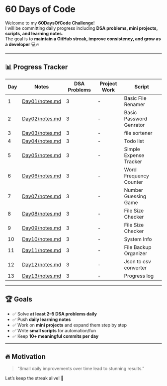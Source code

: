 # 60 Days of Code 

Welcome to my **60DaysOfCode Challenge**!  
I will be committing daily progress including **DSA problems, mini projects, scripts, and learning notes**.  
The goal is to **maintain a GitHub streak, improve consistency, and grow as a developer** 💻🔥  

---
  
## 📊 Progress Tracker

| Day | Notes | DSA Problems | Project Work | Script |
|-----|--------|--------------|--------------|--------| 
| 1   | [Day01/notes.md](Day01/Note.md) | 3 | - | Basic File Renamer |
| 2   | [Day02/notes.md](Day02/note.md) | 3 | - | Basic Password Genrator |
| 3   | [Day03/notes.md](Day03/note.md) | 3 | - | file sortener |
| 4   | [Day04/notes.md](Day04/note.md) | 3 | - | Todo list |
| 5   | [Day05/notes.md](Day05/note.md) | 3 | - | Simple Expense Tracker |
| 6   | [Day06/notes.md](Day06/note.md) | 3 | - | Word Frequency Counter | 
| 7   | [Day07/notes.md](Day07/note.md) | 3 | - | Number Guessing Game | 
| 8   | [Day08/notes.md](Day08/note.md) | 3 | - | File Size Checker | 
| 9   | [Day09/notes.md](Day09/note.md) | 3 | - | File Size Checker | 
| 10   | [Day10/notes.md](Day10/note.md) | 3 | - | System Info | 
| 11   | [Day11/notes.md](Day11/note.md) | 3 | - | File Backup Organizer | 
| 12   | [Day12/notes.md](Day12/note.md) | 3 | - | Json to csv converter | 
| 13   | [Day13/notes.md](Day13/note.md) | 3 | - | Progress log | 


---

## 🏆 Goals
- ✅ Solve **at least 2–5 DSA problems daily**  
- ✅ Push **daily learning notes**  
- ✅ Work on **mini projects** and expand them step by step  
- ✅ Write **small scripts** for automation/fun  
- ✅ Keep **10+ meaningful commits per day**  

---

## 🔥 Motivation
> “Small daily improvements over time lead to stunning results.”  

Let’s keep the streak alive! 🚀

